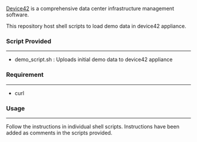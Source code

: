 [Device42](http://www.device42.com/) is a comprehensive data center infrastructure management software.

This repository host shell scripts to load demo data in device42 appliance.


### Script Provided
-----------------------------
   * demo_script.sh : Uploads initial demo data to device42 appliance

### Requirement
-----------------------------
   * curl

### Usage
-----------------------------

Follow the instructions in individual shell scripts. Instructions have been added as comments in the scripts provided.
